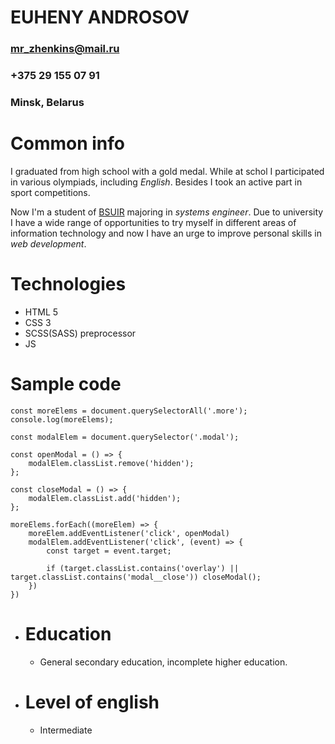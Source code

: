 # EUHENY ANDROSOV

### mr_zhenkins@mail.ru
### +375 29 155 07 91
### Minsk, Belarus

# Common info

I graduated from high school with a gold medal. While at schol I participated in various olympiads, including *English*. Besides I took an active part in sport competitions.

Now I'm a student of [BSUIR](bsuir.by) majoring in _systems engineer_. Due to university I have a wide range of opportunities to try myself in different areas of information technology and now I have an urge to improve personal skills in _web development_.

# Technologies

- HTML 5
- CSS 3
- SCSS(SASS) preprocessor
- JS

# Sample code

```
const moreElems = document.querySelectorAll('.more');
console.log(moreElems);

const modalElem = document.querySelector('.modal');

const openModal = () => {
    modalElem.classList.remove('hidden');
};

const closeModal = () => {
    modalElem.classList.add('hidden');
};

moreElems.forEach((moreElem) => {
    moreElem.addEventListener('click', openModal)
    modalElem.addEventListener('click', (event) => {
        const target = event.target;

        if (target.classList.contains('overlay') || target.classList.contains('modal__close')) closeModal();
    })
})
```
* # Education

    - General secondary education, incomplete higher education.

* # Level of english

    - Intermediate